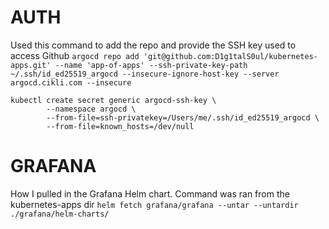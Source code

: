 


# AUTH
Used this command to add the repo and provide the SSH key used to access Github
`argocd repo add 'git@github.com:D1g1talS0ul/kubernetes-apps.git' --name 'app-of-apps' --ssh-private-key-path ~/.ssh/id_ed25519_argocd --insecure-ignore-host-key --server argocd.cikli.com --insecure`

```
kubectl create secret generic argocd-ssh-key \
        --namespace argocd \
        --from-file=ssh-privatekey=/Users/me/.ssh/id_ed25519_argocd \
        --from-file=known_hosts=/dev/null
```

# GRAFANA
How I pulled in the Grafana Helm chart. Command was ran from the kubernetes-apps dir
`helm fetch grafana/grafana --untar --untardir ./grafana/helm-charts/`